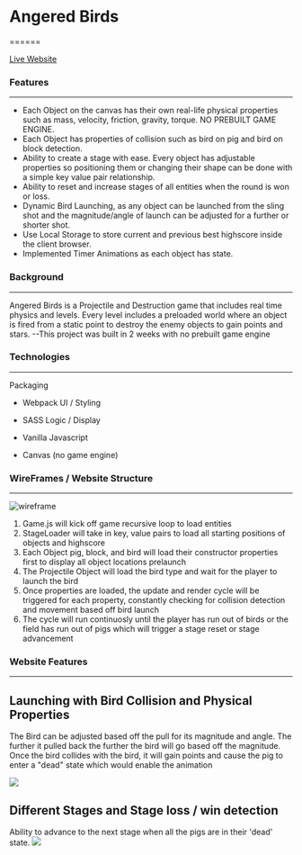 
# Angered Birds
======

[Live Website](https://hankc97.github.io/Angered-Birdy/)

### Features
------
* Each Object on the canvas has their own real-life physical properties such as mass, velocity, friction, gravity, torque. NO PREBUILT GAME ENGINE.
* Each Object has properties of collision such as bird on pig and bird on block detection.
* Ability to create a stage with ease. Every object has adjustable properties so positioning them or changing their shape can be done with a simple key value pair relationship.
* Ability to reset and increase stages of all entities when the round is won or loss.
* Dynamic Bird Launching, as any object can be launched from the sling shot and the magnitude/angle of launch can be adjusted for a further or shorter shot.
* Use Local Storage to store current and previous best highscore inside the client browser. 
* Implemented Timer Animations as each object has state.

### Background
------
Angered Birds is a Projectile and Destruction game that includes real time physics and levels. Every level includes a preloaded world where an object is fired from a static point to destroy the enemy objects to gain points and stars. 
--This project was built in 2 weeks with no prebuilt game engine

### Technologies
------
Packaging

* Webpack
UI / Styling

* SASS
Logic / Display

* Vanilla Javascript
* Canvas (no game engine)

### WireFrames / Website Structure
------
![wireframe](https://user-images.githubusercontent.com/70183272/119266785-212f6f00-bbba-11eb-84da-859c62236452.png)
1) Game.js will kick off game recursive loop to load entities
2) StageLoader will take in key, value pairs to load all starting positions of objects and highscore
3) Each Object pig, block, and bird will load their constructor properties first to display all object locations prelaunch
4) The Projectile Object will load the bird type and wait for the player to launch the bird
5) Once properties are loaded, the update and render cycle will be triggered for each property, constantly checking for collision detection and movement based off bird launch
6) The cycle will run continuosly until the player has run out of birds or the field has run out of pigs which will trigger a stage reset or stage advancement

### Website Features
------
## Launching with Bird Collision and Physical Properties
The Bird can be adjusted based off the pull for its magnitude and angle. The further it pulled back the further the bird will go based off the magnitude. 
Once the bird collides with the bird, it will gain points and cause the pig to enter a "dead" state which would enable the animation

![](https://media0.giphy.com/media/wsmfIv9TPA9tdURNyi/giphy.gif?cid=790b7611243d16285e4591c433708976e6aef4c791cd02d6&rid=giphy.gif&ct=g)

## Different Stages and Stage loss / win detection
Ability to advance to the next stage when all the pigs are in their 'dead' state.
![](https://media0.giphy.com/media/FnMgnary56SGBb1joo/giphy.gif?cid=790b7611f684c9f3cb8f27131cde1e10cf7e7493a7a65bd0&rid=giphy.gif&ct=g)




